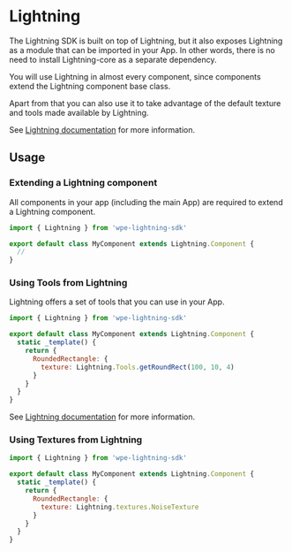 # Lightning

The Lightning SDK is built on top of Lightning, but it also exposes Lightning as a module that can be imported in your App. In other words, there is no need to install Lightning-core as a separate dependency.

You will use Lightning in almost every component, since components extend the Lightning component base class.

Apart from that you can also use it to take advantage of the default texture and tools made available by Lightning.

See <a href="https://webplatformforembedded.github.io/Lightning/" target="_blank">Lightning documentation</a> for more information.

## Usage

### Extending a Lightning component

All components in your app (including the main App) are required to extend a Lightning component.

```js
import { Lightning } from 'wpe-lightning-sdk'

export default class MyComponent extends Lightning.Component {
  //
}
```

### Using Tools from Lightning

Lightning offers a set of tools that you can use in your App.

```js
import { Lightning } from 'wpe-lightning-sdk'

export default class MyComponent extends Lightning.Component {
  static _template() {
    return {
      RoundedRectangle: {
        texture: Lightning.Tools.getRoundRect(100, 10, 4)
      }
    }
  }
}
```

See <a href="https://webplatformforembedded.github.io/Lightning/docs/textures/toolbox" target="_blank">Lightning documentation</a> for more information.

### Using Textures from Lightning

```js
import { Lightning } from 'wpe-lightning-sdk'

export default class MyComponent extends Lightning.Component {
  static _template() {
    return {
      RoundedRectangle: {
        texture: Lightning.textures.NoiseTexture
      }
    }
  }
}
```
